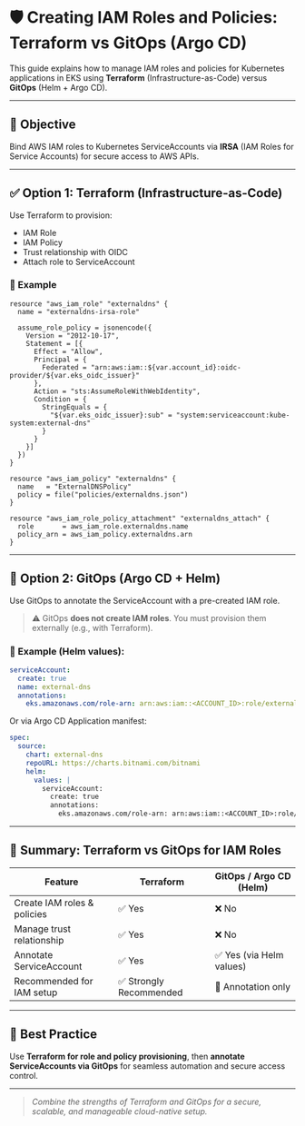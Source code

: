 # 🛡️ Creating IAM Roles and Policies: Terraform vs GitOps (Argo CD)

This guide explains how to manage IAM roles and policies for Kubernetes applications in EKS using **Terraform** (Infrastructure-as-Code) versus **GitOps** (Helm + Argo CD).

---

## 🎯 Objective

Bind AWS IAM roles to Kubernetes ServiceAccounts via **IRSA** (IAM Roles for Service Accounts) for secure access to AWS APIs.

---

## ✅ Option 1: Terraform (Infrastructure-as-Code)

Use Terraform to provision:
- IAM Role
- IAM Policy
- Trust relationship with OIDC
- Attach role to ServiceAccount

### 🔧 Example

```hcl
resource "aws_iam_role" "externaldns" {
  name = "externaldns-irsa-role"

  assume_role_policy = jsonencode({
    Version = "2012-10-17",
    Statement = [{
      Effect = "Allow",
      Principal = {
        Federated = "arn:aws:iam::${var.account_id}:oidc-provider/${var.eks_oidc_issuer}"
      },
      Action = "sts:AssumeRoleWithWebIdentity",
      Condition = {
        StringEquals = {
          "${var.eks_oidc_issuer}:sub" = "system:serviceaccount:kube-system:external-dns"
        }
      }
    }]
  })
}

resource "aws_iam_policy" "externaldns" {
  name   = "ExternalDNSPolicy"
  policy = file("policies/externaldns.json")
}

resource "aws_iam_role_policy_attachment" "externaldns_attach" {
  role       = aws_iam_role.externaldns.name
  policy_arn = aws_iam_policy.externaldns.arn
}
```

---

## 🚀 Option 2: GitOps (Argo CD + Helm)

Use GitOps to annotate the ServiceAccount with a pre-created IAM role.

> ⚠️ GitOps **does not create IAM roles**. You must provision them externally (e.g., with Terraform).

### 🧩 Example (Helm values):

```yaml
serviceAccount:
  create: true
  name: external-dns
  annotations:
    eks.amazonaws.com/role-arn: arn:aws:iam::<ACCOUNT_ID>:role/externaldns-irsa-role
```

Or via Argo CD Application manifest:

```yaml
spec:
  source:
    chart: external-dns
    repoURL: https://charts.bitnami.com/bitnami
    helm:
      values: |
        serviceAccount:
          create: true
          annotations:
            eks.amazonaws.com/role-arn: arn:aws:iam::<ACCOUNT_ID>:role/externaldns-irsa-role
```

---

## 📝 Summary: Terraform vs GitOps for IAM Roles

| Feature                        | Terraform                     | GitOps / Argo CD (Helm)        |
|-------------------------------|-------------------------------|----------------------------------|
| Create IAM roles & policies   | ✅ Yes                        | ❌ No                            |
| Manage trust relationship     | ✅ Yes                        | ❌ No                            |
| Annotate ServiceAccount       | ✅ Yes                        | ✅ Yes (via Helm values)         |
| Recommended for IAM setup     | ✅ Strongly Recommended        | 🔄 Annotation only               |

---

## 🧠 Best Practice

Use **Terraform for role and policy provisioning**, then **annotate ServiceAccounts via GitOps** for seamless automation and secure access control.

---

> _Combine the strengths of Terraform and GitOps for a secure, scalable, and manageable cloud-native setup._
